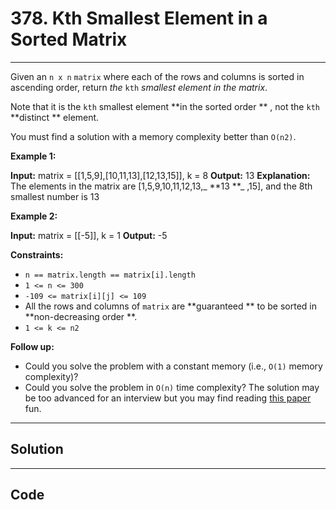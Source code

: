 # 378. Kth Smallest Element in a Sorted Matrix

---

Given an `n x n` `matrix` where each of the rows and columns is sorted in ascending order, return _the_ `kth` _smallest element in the matrix_.

Note that it is the `kth` smallest element **in the sorted order ** , not the `kth` **distinct ** element.

You must find a solution with a memory complexity better than `O(n2)`.

 

**Example 1:**


**Input:** matrix = [[1,5,9],[10,11,13],[12,13,15]], k = 8
**Output:** 13
**Explanation:** The elements in the matrix are [1,5,9,10,11,12,13,_ **13 **_ ,15], and the 8th smallest number is 13


**Example 2:**


**Input:** matrix = [[-5]], k = 1
**Output:** -5


 

**Constraints:**

  * `n == matrix.length == matrix[i].length`
  * `1 <= n <= 300`
  * `-109 <= matrix[i][j] <= 109`
  * All the rows and columns of `matrix` are **guaranteed ** to be sorted in **non-decreasing order **.
  * `1 <= k <= n2`



 

**Follow up:**

  * Could you solve the problem with a constant memory (i.e., `O(1)` memory complexity)?
  * Could you solve the problem in `O(n)` time complexity? The solution may be too advanced for an interview but you may find reading [this paper](http://www.cse.yorku.ca/~andy/pubs/X+Y.pdf) fun.

---

## Solution



---

## Code
```python


```